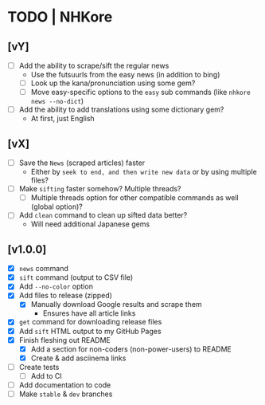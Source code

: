 # TODO | NHKore

## [vY]
- [ ] Add the ability to scrape/sift the regular news
    - Use the futsuurls from the easy news (in addition to bing)
    - [ ] Look up the kana/pronunciation using some gem?
    - [ ] Move easy-specific options to the `easy` sub commands (like `nhkore news --no-dict`)
- [ ] Add the ability to add translations using some dictionary gem?
    - At first, just English

## [vX]
- [ ] Save the `News` (scraped articles) faster
    - Either by `seek to end, and then write new data` or by using multiple files?
- [ ] Make `sifting` faster somehow? Multiple threads?
    - [ ] Multiple threads option for other compatible commands as well (global option)?
- [ ] Add `clean` command to clean up sifted data better?
    - Will need additional Japanese gems

## [v1.0.0]
- [x] `news` command
- [x] `sift` command (output to CSV file)
- [x] Add `--no-color` option
- [x] Add files to release (zipped)
    - [x] Manually download Google results and scrape them
        - Ensures have all article links
- [x] `get` command for downloading release files
- [x] Add `sift` HTML output to my GitHub Pages
- [x] Finish fleshing out README
    - [x] Add a section for non-coders (non-power-users) to README
    - [x] Create & add asciinema links
- [ ] Create tests
    - [ ] Add to CI
- [ ] Add documentation to code
- [ ] Make `stable` & `dev` branches
